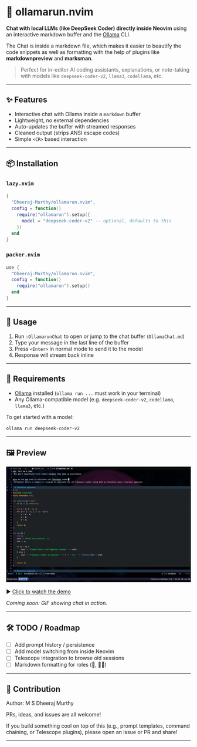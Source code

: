 # 🧠 ollamarun.nvim

**Chat with local LLMs (like DeepSeek Coder) directly inside Neovim** using an interactive markdown buffer and the [Ollama](https://ollama.com) CLI.

The Chat is inside a markdown file, which makes it easier to beautify the code snippets as well as formatting with the help of plugins like **markdownpreview** and **marksman**.

> Perfect for in-editor AI coding assistants, explanations, or note-taking with models like `deepseek-coder-v2`, `llama3`, `codellama`, etc.

---

## ✨ Features

- Interactive chat with Ollama inside a `markdown` buffer
- Lightweight, no external dependencies
- Auto-updates the buffer with streamed responses
- Cleaned output (strips ANSI escape codes)
- Simple `<CR>` based interaction

---

## 📦 Installation

### `lazy.nvim`

```lua
{
  "Dheeraj-Murthy/ollamarun.nvim",
  config = function()
    require("ollamarun").setup({
      model = "deepseek-coder-v2" -- optional, defaults to this
    })
  end
}
```

### `packer.nvim`

```lua
use {
  "Dheeraj-Murthy/ollamarun.nvim",
  config = function()
    require("ollamarun").setup()
  end
}
```

---

## 🚀 Usage

1. Run `:OllamarunChat` to open or jump to the chat buffer (`OllamaChat.md`)
2. Type your message in the last line of the buffer
3. Press `<Enter>` in normal mode to send it to the model
4. Response will stream back inline

---

## 🧠 Requirements

- [Ollama](https://ollama.com) installed (`ollama run ...` must work in your terminal)
- Any Ollama-compatible model (e.g. `deepseek-coder-v2`, `codellama`, `llama3`, etc.)

To get started with a model:

```bash
ollama run deepseek-coder-v2
```

---

## 🖼️ Preview

![OllamaChat output](media/chat_screenshot.jpg)

▶️ [Click to watch the demo](media/demo-fast.mp4)

_Coming soon: GIF showing chat in action._

---

## 🛠️ TODO / Roadmap

- [ ] Add prompt history / persistence
- [ ] Add model switching from inside Neovim
- [ ] Telescope integration to browse old sessions
- [ ] Markdown formatting for roles (🤖, 🙋‍♂️)

---

## 💬 Contribution

Author:
M S Dheeraj Murthy

PRs, ideas, and issues are all welcome!

If you build something cool on top of this (e.g., prompt templates, command chaining, or Telescope plugins), please open an issue or PR and share!

---
